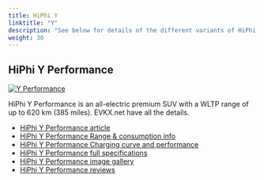 ```yaml
---
title: HiPhi Y
linktitle: "Y"
description: "See below for details of the different variants of HiPhi Y"
weight: 30
---
```

## HiPhi Y Performance

<a href="/models/hiphi/y/y_performance/"><img src="https://media.evkx.net/multimedia/models/hiphi/y/y_performance/main_1_st.jpg" class="img-fluid" alt="Y Performance" ></a>

HiPhi Y Performance is an all-electric premium SUV with a WLTP range of up to 620 km (385 miles). EVKX.net have all the details. 

- [HiPhi Y Performance article](/models/hiphi/y/y_performance/)
- [HiPhi Y Performance Range & consumption info](/models/hiphi/y/y_performance/rangeandconsumption)
- [HiPhi Y Performance Charging curve and performance](/models/hiphi/y/y_performance/chargingcurve)
- [HiPhi Y Performance full specifications](/models/hiphi/y/y_performance/specifications)
- [HiPhi Y Performance image gallery](/models/hiphi/y/y_performance/gallery)
- [HiPhi Y Performance reviews](/models/hiphi/y/y_performance/reviews)

